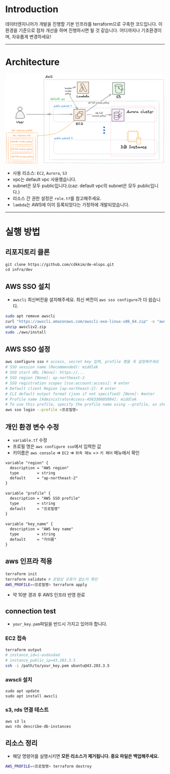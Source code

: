 # Introduction
데이터엔지니어가 개발을 진행할 기본 인프라를 terraform으로 구축한 코드입니다. 이 환경을 기준으로 점차 개선을 하며 진행하시면 될 것 같습니다. 어디까지나 기초환경이며, 자유롭게 변경하세요!

---

# Architecture

![alt text](assets/dev-architecture.png)
- 사용 리소스: `EC2`, `Aurora`, `S3`
- vpc는 default vpc 사용했습니다.
- subnet은 모두 public입니다.(caz: default vpc의 subnet은 모두 public입니다.)
- 리소스 간 권한 설정은 `role.tf`를 참고해주세요.
- `lambda`는 AWS에 이미 등록되었다는 가정하에 개발되었습니다.

---

# 실행 방법
## 리포지토리 클론
```
git clone https://github.com/cdkkim/de-mlops.git
cd infra/dev
```

## AWS SSO 설치
- `awscli` 최신버전을 설치해주세요. 최신 버전이 `aws sso configure`가 더 쉽습니다.
```bash
sudo apt remove awscli
curl "https://awscli.amazonaws.com/awscli-exe-linux-x86_64.zip" -o "awscliv2.zip"
unzip awscliv2.zip
sudo ./aws/install
```

## AWS SSO 설정
```bash
aws configure sso # access, secret key 입력, profile 명을 꼭 설정해주세요
# SSO session name (Recommended): middlek
# SSO start URL [None]: https://...
# SSO region [None]: ap-northeast-2
# SSO registration scopes [sso:account:access]: # enter
# Default client Region [ap-northeast-2]: # enter
# CLI default output format (json if not specified) [None]: #enter
# Profile name [AdministratorAccess-456330605094]: middlek
# To use this profile, specify the profile name using --profile, as shown:
aws sso login --profile <프로필명>
```

## 개인 환경 변수 수정
- `variable.tf` 수정
- 프로필 명은 `aws configure sso`에서 입력한 값
- 키이름은 `aws console` => `EC2` => `좌측 메뉴` => `키 페어` 메뉴에서 확인
```hcl
variable "region" {
  description = "AWS region"
  type        = string
  default     = "ap-northeast-2"
}

variable "profile" {
  description = "AWS SSO profile"
  type        = string
  default     = "프로필명"
}

variable "key_name" {
  description = "AWS key name"
  type        = string
  default     = "키이름"
}
```

## aws 인프라 적용
```bash
terraform init
terraform validate # 문법상 오류가 없는지 확인
AWS_PROFILE=<프로필명> terraform apply
```
- 약 10분 경과 후 AWS 인프라 반영 완료

## connection test
- `your_key.pem`파일을 반드시 가지고 있어야 합니다.
### EC2 접속
```bash
terraform output
# instance_id=i-asdasdad
# instance_public_ip=43.203.3.5
ssh -i /path/to/your_key.pem ubuntu@43.203.3.5
```
### awscli 설치
```
sudo apt update
sudo apt install awscli
```
### s3, rds 연결 테스트
```
aws s3 ls
aws rds describe-db-instances
```

## 리소스 정리
- 해당 명령어를 실행시키면 **모든 리소스가 제거됩니다. 중요 파일은 백업해주세요.**
```bash
AWS_PROFILE=<프로필명> terraform destroy
```
